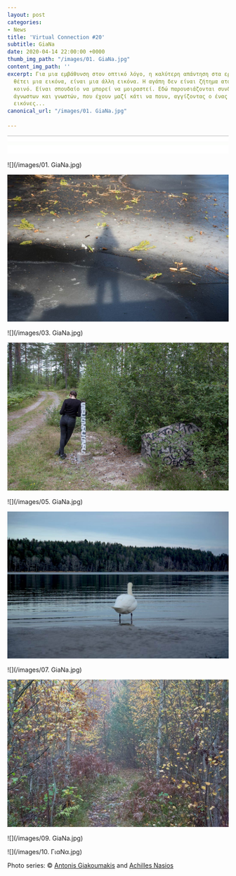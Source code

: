 ```yaml
---
layout: post
categories:
- News
title: 'Virtual Connection #20'
subtitle: GiaNa
date: 2020-04-14 22:00:00 +0000
thumb_img_path: "/images/01. GiaNa.jpg"
content_img_path: ''
excerpt: Για μια εμβάθυνση στον οπτικό λόγο, η καλύτερη απάντηση στα ερωτήματα που
  θέτει μια εικόνα, είναι μια άλλη εικόνα. Η αγάπη δεν είναι ζήτημα ατομικό, αλλά
  κοινό. Είναι σπουδαίο να μπορεί να μοιραστεί. Εδώ παρουσιάζονται συνδέσεις φίλων,
  άγνωστων και γνωστών, που έχουν μαζί κάτι να πουν, αγγίζοντας ο ένας τον άλλον με
  εικόνες...
canonical_url: "/images/01. GiaNa.jpg"

---
```

![](/images/bwok-2.jpg)

![](/images/01. GiaNa.jpg)

![](/images/02.-GiaNa_MG_1011.jpg)

![](/images/03. GiaNa.jpg)

![](/images/04.-GiaNa_MG_8412.jpg)

![](/images/05. GiaNa.jpg)

![](/images/06.-ΓιαΝα_MG_7975.jpg)

![](/images/07. GiaNa.jpg)

![](/images/08.-GiaNa_MG_6514.jpg)

![](/images/09. GiaNa.jpg)

![](/images/10. ΓιαΝα.jpg)

Photo series: © <a href="https://www.facebook.com/agiakoumakis" target="blank">Antonis Giakoumakis</a> and  <a href="https://anikon.org/" target="blank">Achilles Nasios</a>